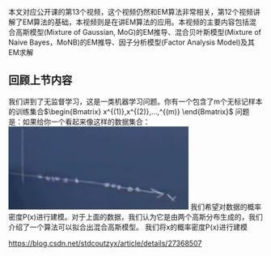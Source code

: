 本文对应公开课的第13个视频，这个视频仍然和EM算法非常相关，第12个视频讲解了EM算法的基础，本视频则是在讲EM算法的应用。本视频的主要内容包括混合高斯模型(Mixture of Gaussian, MoG)的EM推导、混合贝叶斯模型(Mixture of Naive Bayes，MoNB)的EM推导、因子分析模型(Factor Analysis Model)及其EM求解

## 回顾上节内容
我们讲到了无监督学习，这是一类机器学习问题。你有一个包含了m个无标记样本的训练集合$\begin{Bmatrix}
    x^{(1)},x^{(2)},...,^{(m)}
\end{Bmatrix}$
问题是：如果给你一个看起来像这样的数据集合：
![](https://raw.githubusercontent.com/fray-hao/images/master/20190408100349.png)
我们希望对数据的概率密度P(x)进行建模。对于上面的数据，我们认为它是由两个高斯分布生成的，我们介绍了一个算法可以拟合出混合高斯模型。
我们将x的概率密度P(x)进行建模

https://blog.csdn.net/stdcoutzyx/article/details/27368507




